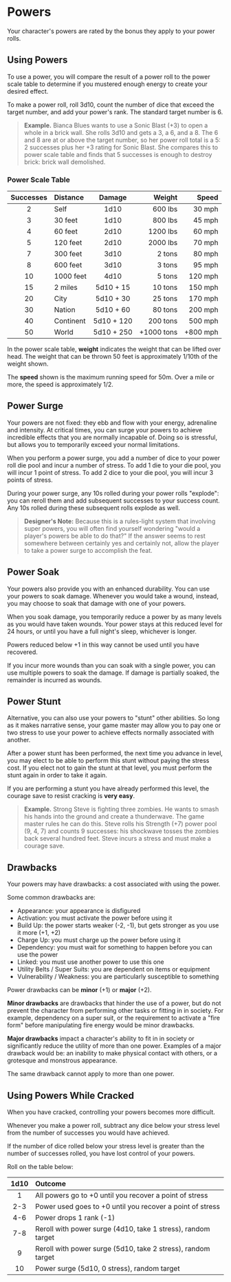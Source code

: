 # Powers

Your character's powers are rated by the bonus they apply to your power rolls.

## Using Powers 
To use a power, you will compare the result of a power roll to the power scale table to determine if you mustered enough energy to create your desired effect.

To make a power roll, roll 3d10, count the number of dice that exceed the target number, and add your power's rank. The standard target number is 6.

> **Example.** Bianca Blues wants to use a Sonic Blast (+3) to open a whole in a brick wall. She rolls 3d10 and gets a 3, a 6, and a 8. The 6 and 8 are at or above the target number, so her power roll total is a 5: 2 successes plus her +3 rating for Sonic Blast. She compares this to power scale table and finds that 5 successes is enough to destroy brick: brick wall demolished. 

### Power Scale Table

Successes|Distance|Damage|Weight|Speed|
| :-: | :- | :-: | -: | -: |
2|Self|1d10|600 lbs|30 mph|
3|30 feet|1d10|800 lbs|45 mph|
4|60 feet|2d10|1200 lbs|60 mph|
5|120 feet|2d10|2000 lbs|70 mph|
7|300 feet|3d10|2 tons|80 mph|
8|600 feet|3d10|3 tons|95 mph|
10|1000 feet|4d10|5 tons|120 mph|
15|2 miles|5d10 + 15|10 tons|150 mph|
20|City|5d10 + 30|25 tons|170 mph|
30|Nation|5d10 + 60|80 tons|200 mph|
40|Continent|5d10 + 120|200 tons|500 mph|
50|World| 5d10 + 250 | +1000 tons| +800 mph|

In the power scale table, **weight** indicates the weight that can be lifted over head. The weight that can be thrown 50 feet is approximately 1/10th of the weight shown.

The **speed** shown is the maximum running speed for 50m. Over a mile or more, the speed is approximately 1/2. 

## Power Surge
Your powers are not fixed: they ebb and flow with your energy, adrenaline and intensity. At critical times, you can surge your powers to achieve incredible effects that you are normally incapable of. Doing so is stressful, but allows you to temporarily exceed your normal limitations.

When you perform a power surge, you add a number of dice to your power roll die pool and incur a number of stress. To add 1 die to your die pool, you will incur 1 point of stress. To add 2 dice to your die pool, you will incur 3 points of stress. 

During your power surge, any 10s rolled during your power rolls "explode": you can reroll them and add subsequent successes to your success count. Any 10s rolled during these subsequent rolls explode as well.

> **Designer's Note:** Because this is a rules-light system that involving super powers, you will often find yourself wondering "would a player's powers be able to do that?" If the answer seems to rest somewhere between certainly yes and certainly not, allow the player to take a power surge to accomplish the feat.

## Power Soak
Your powers also provide you with an enhanced durability. You can use your powers to soak damage. Whenever you would take a wound, instead, you may choose to soak that damage with one of your powers.

When you soak damage, you temporarily reduce a power by as many levels as you would have taken wounds. Your power stays at this reduced level for 24 hours, or until you have a full night's sleep, whichever is longer.

Powers reduced below +1 in this way cannot be used until you have recovered.

If you incur more wounds than you can soak with a single power, you can use multiple powers to soak the damage. If damage is partially soaked, the remainder is incurred as wounds.

## Power Stunt
Alternative, you can also use your powers to "stunt" other abilities. So long as it makes narrative sense, your game master may allow you to pay one or two stress to use your power to achieve effects normally associated with another.

After a power stunt has been performed, the next time you advance in level, you may elect to be able to perform this stunt without paying the stress cost. If you elect not to gain the stunt at that level, you must perform the stunt again in order to take it again.

If you are performing a stunt you have already performed this level, the courage save to resist cracking is **very easy**.

> **Example.** Strong Steve is fighting three zombies. He wants to smash his hands into the ground and create a thunderwave. The game master rules he can do this. Steve rolls his Strength (+7) power pool (9, 4, 7) and counts 9 successes: his shockwave tosses the zombies back several hundred feet. Steve incurs a stress and must make a courage save.

## Drawbacks
Your powers may have drawbacks: a cost associated with using the power.

Some common drawbacks are:
- Appearance: your appearance is disfigured
- Activation: you must activate the power before using it
- Build Up: the power starts weaker (-2, -1), but gets stronger as you use it more (+1, +2)
- Charge Up: you must charge up the power before using it
- Dependency: you must wait for something to happen before you can use the power
- Linked: you must use another power to use this one
- Utility Belts / Super Suits: you are dependent on items or equipment
- Vulnerability / Weakness: you are particularly susceptible to something

Power drawbacks can be **minor** (+1) or **major** (+2).

**Minor drawbacks** are drawbacks that hinder the use of a power, but do not prevent the character from performing other tasks or fitting in in society. For example, dependency on a super suit, or the requirement to activate a "fire form" before manipulating fire energy would be minor drawbacks.

**Major drawbacks** impact a character's ability to fit in in society or significantly reduce the utility of more than one power. Examples of a major drawback would be: an inability to make physical contact with others, or a grotesque and monstrous appearance.

The same drawback cannot apply to more than one power.

## Using Powers While Cracked
When you have cracked, controlling your powers becomes more difficult.

Whenever you make a power roll, subtract any dice below your stress level from the number of successes you would have achieved.

If the number of dice rolled below your stress level is greater than the number of successes rolled, you have lost control of your powers.

Roll on the table below:

| 1d10 | Outcome |
| :-: | :- |
| 1 | All powers go to +0 until you recover a point of stress
| 2-3 | Power used goes to +0 until you recover a point of stress | 
| 4-6 | Power drops 1 rank (-1)
| 7-8 | Reroll with power surge (4d10, take 1 stress), random target
| 9 | Reroll with power surge (5d10, take 2 stress), random target
| 10 | Power surge (5d10, 0 stress), random target
